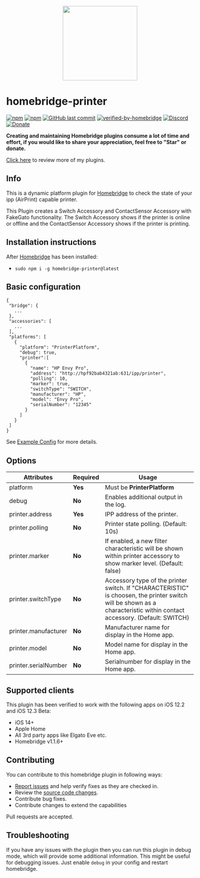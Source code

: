 <p align="center">
    <img src="https://github.com/SeydX/homebridge-printer/blob/main/images/printer_logo.png" height="200">
</p>



# homebridge-printer

[![npm](https://img.shields.io/npm/v/homebridge-printer.svg?style=flat-square)](https://www.npmjs.com/package/homebridge-printer)
[![npm](https://img.shields.io/npm/dt/homebridge-printer.svg?style=flat-square)](https://www.npmjs.com/package/homebridge-printer)
[![GitHub last commit](https://img.shields.io/github/last-commit/SeydX/homebridge-printer.svg?style=flat-square)](https://github.com/SeydX/homebridge-printer)
[![verified-by-homebridge](https://badgen.net/badge/homebridge/verified/purple)](https://github.com/homebridge/homebridge/wiki/Verified-Plugins)
[![Discord](https://img.shields.io/discord/432663330281226270?color=728ED5&logo=discord&label=discord)](https://discord.gg/kqNCe2D)
[![Donate](https://img.shields.io/badge/Donate-PayPal-blue.svg?style=flat-square&maxAge=2592000)](https://www.paypal.com/cgi-bin/webscr?cmd=_s-xclick&hosted_button_id=NP4T3KASWQLD8)

**Creating and maintaining Homebridge plugins consume a lot of time and effort, if you would like to share your appreciation, feel free to "Star" or donate.**

[Click here](https://github.com/SeydX) to review more of my plugins.

## Info

This is a dynamic platform plugin for [Homebridge](https://github.com/nfarina/homebridge) to check the state of your ipp (AirPrint) capable printer.

This Plugin creates a Switch Accessory and ContactSensor Accessory with FakeGato functionality. The Switch Accessory shows if the printer is online or offline and the ContactSensor Accessory shows if the printer is printing.

## Installation instructions

After [Homebridge](https://github.com/nfarina/homebridge) has been installed:

-  ```sudo npm i -g homebridge-printer@latest```


## Basic configuration

 ```
{
  "bridge": {
    ...
  },
  "accessories": [
    ...
  ],
  "platforms": [
    {
      "platform": "PrinterPlatform",
      "debug": true,
      "printer":[
        {
          "name": "HP Envy Pro",
          "address": "http://hpf92bab4321ab:631/ipp/printer",
          "polling": 10,
          "marker": true,
          "switchType": "SWITCH",
          "manufacturer": "HP",
          "model": "Envy Pro",
          "serialNumber": "12345"
        }
      ]
    }
  ]
}
 ```
 See [Example Config](https://github.com/SeydX/homebridge-printer/blob/master/example-config.json) for more details.

 
 ## Options

| **Attributes** | **Required** | **Usage** |
|------------|----------|-------|
| platform | **Yes** | Must be **PrinterPlatform** |
| debug | **No** | Enables additional output in the log. |
| printer.address | **Yes** | IPP address of the printer. |
| printer.polling | **No** | Printer state polling. (Default: 10s) |
| printer.marker | **No** | If enabled, a new filter characteristic will be shown within printer accessory to show marker level. (Default: false) |
| printer.switchType | **No** | Accessory type of the printer switch. If "CHARACTERISTIC" is choosen, the printer switch will be shown as a characteristic within contact accessory. (Default: SWITCH) |
| printer.manufacturer | **No** | Manufacturer name for display in the Home app. |
| printer.model | **No** | Model name for display in the Home app. |
| printer.serialNumber | **No** | Serialnumber for display in the Home app. |

## Supported clients

This plugin has been verified to work with the following apps on iOS 12.2 and iOS 12.3 Beta:

* iOS 14+
* Apple Home
* All 3rd party apps like Elgato Eve etc.
* Homebridge v1.1.6+


## Contributing

You can contribute to this homebridge plugin in following ways:

- [Report issues](https://github.com/SeydX/homebridge-printer/issues) and help verify fixes as they are checked in.
- Review the [source code changes](https://github.com/SeydX/homebridge-printer/pulls).
- Contribute bug fixes.
- Contribute changes to extend the capabilities

Pull requests are accepted.


## Troubleshooting

If you have any issues with the plugin then you can run this plugin in debug mode, which will provide some additional information. This might be useful for debugging issues. Just enable ``debug`` in your config and restart homebridge.
